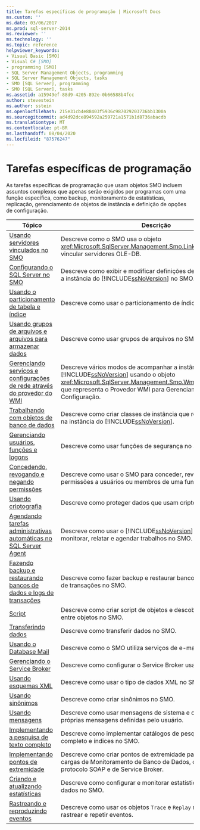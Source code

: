 ```yaml
---
title: Tarefas específicas de programação | Microsoft Docs
ms.custom: ''
ms.date: 03/06/2017
ms.prod: sql-server-2014
ms.reviewer: ''
ms.technology: ''
ms.topic: reference
helpviewer_keywords:
- Visual Basic [SMO]
- Visual C# [SMO]
- programming [SMO]
- SQL Server Management Objects, programming
- SQL Server Management Objects, tasks
- SMO [SQL Server], programming
- SMO [SQL Server], tasks
ms.assetid: a15949ef-88d9-4205-892e-0b66588b4fcc
author: stevestein
ms.author: sstein
ms.openlocfilehash: 215e31cb4e88403f5936c987029203736bb1300a
ms.sourcegitcommit: ad4d92dce894592a259721a1571b1d8736abacdb
ms.translationtype: MT
ms.contentlocale: pt-BR
ms.lasthandoff: 08/04/2020
ms.locfileid: "87576247"
---
```

# <a name="programming-specific-tasks"></a>Tarefas específicas de programação
  As tarefas específicas de programação que usam objetos SMO incluem assuntos complexos que apenas serão exigidos por programas com uma função específica, como backup, monitoramento de estatísticas, replicação, gerenciamento de objetos de instância e definição de opções de configuração.  
  
|Tópico|Descrição|  
|-----------|-----------------|  
|[Usando servidores vinculados no SMO](using-linked-servers-in-smo.md)|Descreve como o SMO usa o objeto <xref:Microsoft.SqlServer.Management.Smo.LinkedServer> para vincular servidores OLE-DB.|  
|[Configurando o SQL Server no SMO](configuring-sql-server-in-smo.md)|Descreve como exibir e modificar definições de configuração para a instância do [!INCLUDE[ssNoVersion](../../../includes/ssnoversion-md.md)] no SMO.|  
|[Usando o particionamento de tabela e índice](using-table-and-index-partitioning.md)|Descreve como usar o particionamento de índice e tabela no SMO.|  
|[Usando grupos de arquivos e arquivos para armazenar dados](using-filegroups-and-files-to-store-data.md)|Descreve como usar grupos de arquivos no SMO.|  
|[Gerenciando serviços e configurações de rede através do provedor do WMI](managing-services-and-network-settings-by-using-wmi-provider.md)|Descreve vários modos de acompanhar a instância do [!INCLUDE[ssNoVersion](../../../includes/ssnoversion-md.md)] usando o objeto <xref:Microsoft.SqlServer.Management.Smo.Wmi.ManagedComputer> que representa o Provedor WMI para Gerenciamento de Configuração.|  
|[Trabalhando com objetos de banco de dados](creating-altering-and-removing-database-objects.md)|Descreve como criar classes de instância que representam objetos na instância do [!INCLUDE[ssNoVersion](../../../includes/ssnoversion-md.md)].|  
|[Gerenciando usuários, funções e logons](managing-users-roles-and-logins.md)|Descreve como usar funções de segurança no SMO.|  
|[Concedendo, revogando e negando permissões](granting-revoking-and-denying-permissions.md)|Descreve como usar o SMO para conceder, revogar e negar permissões a usuários ou membros de uma função.|  
|[Usando criptografia](using-encryption.md)|Descreve como proteger dados que usam criptografia no SMO.|  
|[Agendando tarefas administrativas automáticas no SQL Server Agent](../../../ssms/agent/sql-server-agent.md)|Descreve como usar o [!INCLUDE[ssNoVersion](../../../includes/ssnoversion-md.md)] Agent para monitorar, relatar e agendar trabalhos no SMO.|  
|[Fazendo backup e restaurando bancos de dados e logs de transações](backing-up-and-restoring-databases-and-transaction-logs.md)|Descreve como fazer backup e restaurar bancos de dados e logs de transações no SMO.|  
|[Script](scripting.md)|Descreve como criar script de objetos e descobrir dependências entre objetos no SMO.|  
|[Transferindo dados](transferring-data.md)|Descreve como transferir dados no SMO.|  
|[Usando o Database Mail](using-database-mail.md)|Descreve como o SMO utiliza serviços de e-mail.|  
|[Gerenciando o Service Broker](managing-service-broker.md)|Descreve como configurar o Service Broker usando o SMO.|  
|[Usando esquemas XML](using-xml-schemas.md)|Descreve como usar o tipo de dados XML no SMO.|  
|[Usando sinônimos](using-synonyms.md)|Descreve como criar sinônimos no SMO.|  
|[Usando mensagens](using-messages.md)|Descreve como usar mensagens de sistema e como definir suas próprias mensagens definidas pelo usuário.|  
|[Implementando a pesquisa de texto completo](implementing-full-text-search.md)|Descreve como implementar catálogos de pesquisa de texto completo e índices no SMO.|  
|[Implementando pontos de extremidade](implementing-endpoints.md)|Descreve como criar pontos de extremidade para controlar as cargas de Monitoramento de Banco de Dados, de solicitações de protocolo SOAP e de Service Broker.|  
|[Criando e atualizando estatísticas](../../statistics/statistics.md)|Descreve como configurar e monitorar estatísticas em um banco de dados no SMO.|  
|[Rastreando e reproduzindo eventos](tracing-and-replaying-events.md)|Descreve como usar os objetos `Trace` e `Replay` no SMO para rastrear e repetir eventos.|  
  
  

